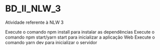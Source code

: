 # BD_II_NLW_3
Atividade referente à NLW 3

Execute o comando npm install para instalar as dependências
Execute o comando npm start/yarn start para inicializar a aplicação Web
Execute o comando yarn dev para inicializar o servidor
